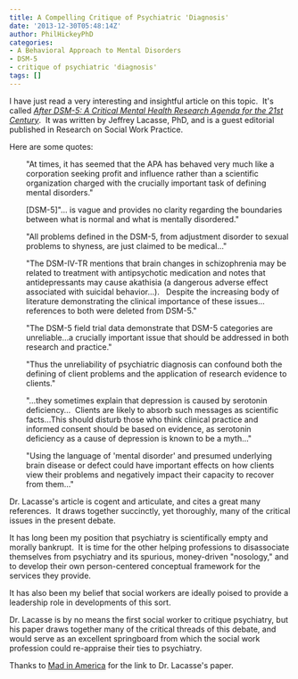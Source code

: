 ```yaml
---
title: A Compelling Critique of Psychiatric 'Diagnosis'
date: '2013-12-30T05:48:14Z'
author: PhilHickeyPhD
categories:
- A Behavioral Approach to Mental Disorders
- DSM-5
- critique of psychiatric 'diagnosis'
tags: []
---
```


I have just read a very interesting and insightful article on this topic.  It's called <a href="http://psychrights.org/Research/Digest/Diagnosis/AfterDSM-5Lacasse2013.pdf"><i>After DSM-5: A Critical Mental Health Research Agenda for the 21st Century</i></a>.  It was written by Jeffrey Lacasse, PhD, and is a guest editorial published in Research on Social Work Practice.

Here are some quotes:
<p style="padding-left: 30px;">"At times, it has seemed that the APA has behaved very much like a corporation seeking profit and influence rather than a scientific organization charged with the crucially important task of defining mental disorders."</p>
<p style="padding-left: 30px;">[DSM-5]"… is vague and provides no clarity regarding the boundaries between what is normal and what is mentally disordered."</p>
<p style="padding-left: 30px;">"All problems defined in the DSM-5, from adjustment disorder to sexual problems to shyness, are just claimed to be medical…"</p>
<p style="padding-left: 30px;">"The DSM-IV-TR mentions that brain changes in schizophrenia may be related to treatment with antipsychotic medication and notes that antidepressants may cause akathisia (a dangerous adverse effect associated with suicidal behavior…).   Despite the increasing body of literature demonstrating the clinical importance of these issues…references to both were deleted from DSM-5."</p>
<p style="padding-left: 30px;">"The DSM-5 field trial data demonstrate that DSM-5 categories are unreliable…a crucially important issue that should be addressed in both research and practice."</p>
<p style="padding-left: 30px;">"Thus the unreliability of psychiatric diagnosis can confound both the defining of client problems and the application of research evidence to clients."</p>
<p style="padding-left: 30px;">"…they sometimes explain that depression is caused by serotonin deficiency…  Clients are likely to absorb such messages as scientific facts…This should disturb those who think clinical practice and informed consent should be based on evidence, as serotonin deficiency as a cause of depression is known to be a myth…"</p>
<p style="padding-left: 30px;">"Using the language of 'mental disorder' and presumed underlying brain disease or defect could have important effects on how clients view their problems and negatively impact their capacity to recover from them…"</p>
Dr. Lacasse's article is cogent and articulate, and cites a great many references.  It draws together succinctly, yet thoroughly, many of the critical issues in the present debate.

It has long been my position that psychiatry is scientifically empty and morally bankrupt.  It is time for the other helping professions to disassociate themselves from psychiatry and its spurious, money-driven "nosology," and to develop their own person-centered conceptual framework for the services they provide.

It has also been my belief that social workers are ideally poised to provide a leadership role in developments of this sort.

Dr. Lacasse is by no means the first social worker to critique psychiatry, but his paper draws together many of the critical threads of this debate, and would serve as an excellent springboard from which the social work profession could re-appraise their ties to psychiatry.

Thanks to <a href="http://www.madinamerica.com/2013/12/critical-appraisal-dsm-5/">Mad in America</a> for the link to Dr. Lacasse's paper.